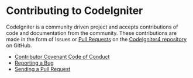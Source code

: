 Contributing to CodeIgniter
===========================

CodeIgniter is a community driven project and accepts contributions of
code and documentation from the community. These contributions are made
in the form of Issues or [Pull
Requests](https://help.github.com/articles/using-pull-requests/) on the
[CodeIgniter4 repository](https://github.com/codeigniter4/CodeIgniter4)
on GitHub.

- [Contributor Covenant Code of Conduct](../CODE_OF_CONDUCT.md)
- [Reporting a Bug](./bug_report.md)
- [Sending a Pull Request](./pull_request.md)
